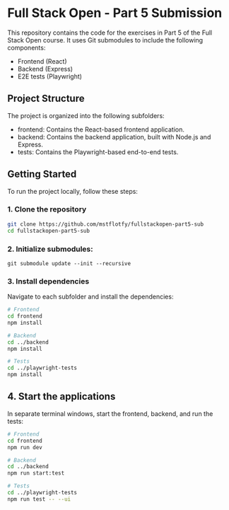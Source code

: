 # Full Stack Open - Part 5 Submission
This repository contains the code for the exercises in Part 5 of the Full Stack Open course. It uses Git submodules to include the following components:

- Frontend (React)
- Backend (Express)
- E2E tests (Playwright)

## Project Structure
The project is organized into the following subfolders:

- frontend: Contains the React-based frontend application.
- backend: Contains the backend application, built with Node.js and Express.
- tests: Contains the Playwright-based end-to-end tests.

## Getting Started
To run the project locally, follow these steps:
### 1. Clone the repository

```bash
git clone https://github.com/mstflotfy/fullstackopen-part5-sub
cd fullstackopen-part5-sub
```

### 2. Initialize submodules:

```shell
git submodule update --init --recursive
```


### 3. Install dependencies
Navigate to each subfolder and install the dependencies:

```bash
# Frontend
cd frontend
npm install

# Backend
cd ../backend
npm install

# Tests
cd ../playwright-tests
npm install
```

## 4. Start the applications
In separate terminal windows, start the frontend, backend, and run the tests:

```bash
# Frontend
cd frontend
npm run dev

# Backend
cd ../backend
npm run start:test

# Tests
cd ../playwright-tests
npm run test -- --ui
```

